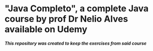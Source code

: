 # "Java Completo", a complete Java course by prof Dr Nelio Alves available on Udemy

##### This repository was created to keep the exercises from said course
